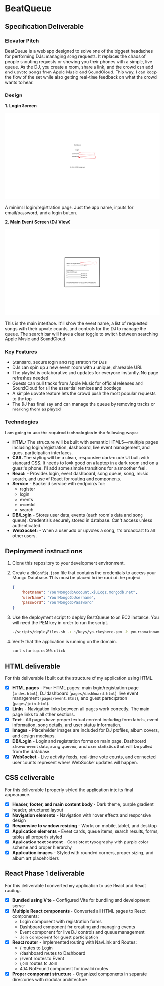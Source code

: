 # BeatQueue

## Specification Deliverable

### Elevator Pitch

BeatQueue is a web app designed to solve one of the biggest headaches for performing DJs: managing song requests. It replaces the chaos of people shouting requests or showing you their phones with a simple, live queue. As the DJ, you create a room, share a link, and the crowd can add and upvote songs from Apple Music and SoundCloud. This way, I can keep the flow of the set while also getting real-time feedback on what the crowd wants to hear.

### Design

**1. Login Screen**

![Login Screen Sketch](images/BeatQueue.png)

A minimal login/registration page. Just the app name, inputs for email/password, and a login button.

**2. Main Event Screen (DJ View)**

![Main Event Screen Sketch](images/c.png)

This is the main interface. It'll show the event name, a list of requested songs with their upvote counts, and controls for the DJ to manage the queue. The search bar will have a clear toggle to switch between searching Apple Music and SoundCloud.

### Key Features

- Standard, secure login and registration for DJs
- DJs can spin up a new event room with a unique, shareable URL
- The playlist is collaborative and updates for everyone instantly. No page refreshes needed
- Guests can pull tracks from Apple Music for official releases and SoundCloud for all the essential remixes and bootlegs
- A simple upvote feature lets the crowd push the most popular requests to the top
- The DJ has final say and can manage the queue by removing tracks or marking them as played

### Technologies

I am going to use the required technologies in the following ways:

- **HTML:** The structure will be built with semantic HTML5—multiple pages including login/registration, dashboard, live event management, and guest participation interfaces.
- **CSS:** The styling will be a clean, responsive dark-mode UI built with standard CSS. It needs to look good on a laptop in a dark room and on a guest's phone. I'll add some simple transitions for a smoother feel.
- **React:** - Provides login, event dashboard, song queue, song, music search, and use of React for routing and components.
- **Service** - Backend service with endpoints for:
    - register
    - login
    - events
    - eventId
    - search
- **DB/Login** - Stores user data, events (each room's data and song queue). Credentials securely stored in database. Can't access unless authenticated.
- **WebSocket:** - When a user add or upvotes a song, it's broadcast to all other users.

## Deployment instructions

1. Clone this repository to your development environment.
1. Create a `dbConfig.json` file that contains the credentials to access your Mongo Database. This must be placed in the root of the project.

    ```json
    {
        "hostname": "YourMongoDbAccount.xiu1cqz.mongodb.net",
        "userName": "YourMongoDbUsername",
        "password": "YourMongoDbPassword"
    }
    ```

1. Use the deployment script to deploy BeatQueue to an EC2 instance. You will need the PEM key in order to run the script.

    ```sh
    ./scripts/deployFiles.sh -k ~/keys/yourkeyhere.pem -h yourdomainnamehere.click
    ```

1. Verify that the application is running on the domain.

    ```sh
    curl startup.cs260.click
    ```

## HTML deliverable

For this deliverable I built out the structure of my application using HTML.

- [x] **HTML pages** - Four HTML pages: main login/registration page (`index.html`), DJ dashboard (`pages/dashboard.html`), live event management (`pages/event.html`), and guest participation (`pages/join.html`).
- [x] **Links** - Navigation links between all pages work correctly. The main page links to all other sections.
- [x] **Text** - All pages have proper textual content including form labels, event information, song details, and user status information.
- [x] **Images** - Placeholder images are included for DJ profiles, album covers, and design mockups.
- [x] **DB/Login** - Login and registration forms on main page. Dashboard shows event data, song queues, and user statistics that will be pulled from the database.
- [x] **WebSocket** - Live activity feeds, real-time vote counts, and connected user counts represent where WebSocket updates will happen.

## CSS deliverable

For this deliverable I properly styled the application into its final appearance.

- [x] **Header, footer, and main content body** - Dark theme, purple gradient header, structured layout
- [x] **Navigation elements** - Navigation with hover effects and responsive design
- [x] **Responsive to window resizing** - Works on mobile, tablet, and desktop
- [x] **Application elements** - Event cards, queue items, search results, forms, tables all properly styled
- [x] **Application text content** - Consistent typography with purple color scheme and proper hierarchy
- [x] **Application images** - Styled with rounded corners, proper sizing, and album art placeholders

## React Phase 1 deliverable

For this deliverable I converted my application to use React and React routing.

- [x] **Bundled using Vite** - Configured Vite for bundling and development server
- [x] **Multiple React components** - Converted all HTML pages to React components:
  - Login component with registration forms
  - Dashboard component for creating and managing events  
  - Event component for live DJ controls and queue management
  - Join component for guest participation
- [x] **React router** - Implemented routing with NavLink and Routes:
  - / routes to Login
  - /dashboard routes to Dashboard
  - /event routes to Event  
  - /join routes to Join
  - 404 NotFound component for invalid routes
- [x] **Proper component structure** - Organized components in separate directories with modular architecture
